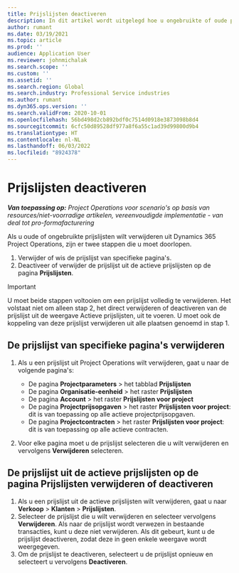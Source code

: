 ```yaml
---
title: Prijslijsten deactiveren
description: In dit artikel wordt uitgelegd hoe u ongebruikte of oude prijslijsten deactiveert of verwijdert.
author: rumant
ms.date: 03/19/2021
ms.topic: article
ms.prod: ''
audience: Application User
ms.reviewer: johnmichalak
ms.search.scope: ''
ms.custom: ''
ms.assetid: ''
ms.search.region: Global
ms.search.industry: Professional Service industries
ms.author: rumant
ms.dyn365.ops.version: ''
ms.search.validFrom: 2020-10-01
ms.openlocfilehash: 56bd498d2cb892bdf0c7514d0918e3873098b8d4
ms.sourcegitcommit: 6cfc50d89528df977a8f6a55c1ad39d99800d9b4
ms.translationtype: HT
ms.contentlocale: nl-NL
ms.lasthandoff: 06/03/2022
ms.locfileid: "8924378"
---
```

# <a name="deactivate-price-lists"></a>Prijslijsten deactiveren 

_**Van toepassing op:** Project Operations voor scenario's op basis van resources/niet-voorradige artikelen, vereenvoudigde implementatie - van deal tot pro-formafacturering_

Als u oude of ongebruikte prijslijsten wilt verwijderen uit Dynamics 365 Project Operations, zijn er twee stappen die u moet doorlopen. 

1. Verwijder of wis de prijslijst van specifieke pagina's.
2. Deactiveer of verwijder de prijslijst uit de actieve prijslijsten op de pagina **Prijslijsten**.

>[!IMPORTANT]
> U moet beide stappen voltooien om een prijslijst volledig te verwijderen. Het volstaat niet om alleen stap 2, het direct verwijderen of deactiveren van de prijslijst uit de weergave Actieve prijslijsten, uit te voeren. U moet ook de koppeling van deze prijslijst verwijderen uit alle plaatsen genoemd in stap 1.

## <a name="delete-the-price-list-from-specific-pages"></a>De prijslijst van specifieke pagina's verwijderen
1. Als u een prijslijst uit Project Operations wilt verwijderen, gaat u naar de volgende pagina's:  

      - De pagina **Projectparameters** > het tabblad **Prijslijsten**
      - De pagina **Organisatie-eenheid** > het raster **Prijslijsten**
      - De pagina **Account** > het raster **Prijslijsten voor project**
      - De pagina **Projectprijsopgaven** > het raster **Prijslijsten voor project**: dit is van toepassing op alle actieve projectprijsopgaven.
      - De pagina **Projectcontracten** > het raster **Prijslijsten voor project**: dit is van toepassing op alle actieve contracten.

 2. Voor elke pagina moet u de prijslijst selecteren die u wilt verwijderen en vervolgens **Verwijderen** selecteren. 
 
## <a name="delete-or-deactivate-the-price-list-from-the-price-lists-page"></a>De prijslijst uit de actieve prijslijsten op de pagina Prijslijsten verwijderen of deactiveren
 
1. Als u een prijslijst uit de actieve prijslijsten wilt verwijderen, gaat u naar **Verkoop** > **Klanten** > **Prijslijsten**. 
2. Selecteer de prijslijst die u wilt verwijderen en selecteer vervolgens **Verwijderen**. Als naar de prijslijst wordt verwezen in bestaande transacties, kunt u deze niet verwijderen. Als dit gebeurt, kunt u de prijslijst deactiveren, zodat deze in geen enkele weergave wordt weergegeven. 
3. Om de prijslijst te deactiveren, selecteert u de prijslijst opnieuw en selecteert u vervolgens **Deactiveren**.   
